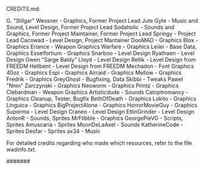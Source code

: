 

CREDITS.md:

G. "Stilgar" Wessner - Graphics, Former Project Lead
Jute Gyte - Music and Sound, Level Design, Former Project Lead
Sodaholic - Sounds and Graphics, Former Project Maintainer, Former Project Lead
Springy - Project Lead
Cacowad - Level Design, Project Mantainer
DooMAD - Graphics
Blox - Graphics
Eriance - Weapon Graphics
Warfare - Graphics
Leilei - Base Data, Graphics
Esselfortium - Graphics
Snarboo - Level Design
Ryathaen - Level Design
Owen "Sarge Baldy" Lloyd - Level Design
Rellik - Level Design from FREEDM
Hellbent - Level Design from FREEDM
Mechadon - Font Graphics
40oz - Graphics
Espi - Graphics
Airraid - Graphics
Mellow - Graphics
Fredrik - Graphics
GreyGhost - Bugfixing, Data
Skibbi - Tweaks
Pawel "Nmn" Zarczynski - Graphics
Neoworm - Graphics
Printz - Graphics
Clebardman - Weapon Graphics
Artisticdude - Sounds
Catoptromancy - Graphics Cleanup, Tester, Bugfix
BethOfDeath - Graphics
Lokito - Graphics
Linguica - Graphics
BigProjectAlone - Graphics
HorrorMovieGuy - Graphics
Suporma - Level Design
Craneo - Level Design
EttinGrinder - Level Design
AntonR - Sounds, Sprites
MrFlibble - Graphics
GeorgePieVG - Scripts, Sprites
Amuscaria - Sprites
MoonDeLaAxel - Sounds
KatherineCode - Sprites
Desfar - Sprites
ax34 - Music

For detailed credits regarding who made which resources, refer to the file
wadinfo.txt.

#######

